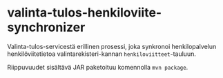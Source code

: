 valinta-tulos-henkiloviite-synchronizer
=======================================

Valinta-tulos-servicestä erillinen prosessi, joka synkronoi henkilopalvelun henkilöviitetietoa valintarekisteri-kannan
`henkiloviitteet`-tauluun.

Riippuvuudet sisältävä JAR paketoituu komennolla `mvn package`.
